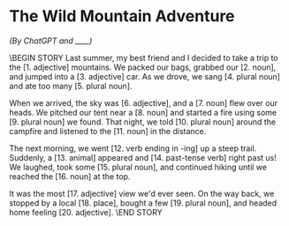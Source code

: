 # The Wild Mountain Adventure
*(By ChatGPT and ____)*

\\BEGIN STORY
Last summer, my best friend and I decided to take a trip to the [1. adjective] mountains. We packed our bags, grabbed our [2. noun], and jumped into a [3. adjective] car. As we drove, we sang [4. plural noun] and ate too many [5. plural noun].

When we arrived, the sky was [6. adjective], and a [7. noun] flew over our heads. We pitched our tent near a [8. noun] and started a fire using some [9. plural noun] we found. That night, we told [10. plural noun] around the campfire and listened to the [11. noun] in the distance.

The next morning, we went [12. verb ending in -ing] up a steep trail. Suddenly, a [13. animal] appeared and [14. past-tense verb] right past us! We laughed, took some [15. plural noun], and continued hiking until we reached the [16. noun] at the top.

It was the most [17. adjective] view we'd ever seen. On the way back, we stopped by a local [18. place], bought a few [19. plural noun], and headed home feeling [20. adjective].
\\END STORY
